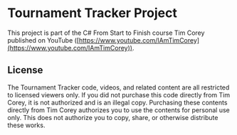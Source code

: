 # Tournament Tracker Project #
This project is part of the C# From Start to Finish course Tim Corey published on YouTube ([https://www.youtube.com/IAmTimCorey](https://www.youtube.com/IAmTimCorey)). 

## License ##
The Tournament Tracker code, videos, and related content are all restricted to licensed viewers only. If you did not purchase this code directly from Tim Corey, it is not authorized and is an illegal copy. Purchasing these contents directly from Tim Corey authorizes you to use the contents for personal use only. This does not authorize you to copy, share, or otherwise distribute these works.
